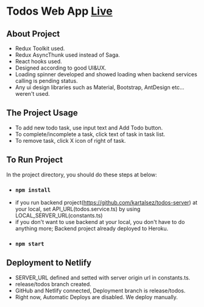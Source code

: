 # Todos Web App [Live](https://todos-web-ui.netlify.app/)

## About Project
* Redux Toolkit used.
* Redux AsyncThunk used instead of Saga. 
* React hooks used.
* Designed according to good UI&UX.
* Loading spinner developed and showed loading when backend services calling is pending status.
* Any ui design libraries such as Material, Bootstrap, AntDesign etc... weren't used.

## The Project Usage
* To add new todo task, use input text and Add Todo button.
* To complete/incomplete a task, click text of task in task list.
* To remove task, click X icon of right of task.

## To Run Project
In the project directory, you should do these steps at below:
* ### `npm install`
* if you run backend project(https://github.com/kartalsez/todos-server) at your local,
set API_URL(todos.service.ts) by using LOCAL_SERVER_URL(constants.ts)
* if you don't want to use backend at your local, you don't have to do anything more; 
Backend project already deployed to Heroku.
* ### `npm start`

## Deployment to Netlify
* SERVER_URL defined and setted with server origin url in constants.ts.
* release/todos branch created.
* GitHub and Netlify connected, Deployment branch is release/todos.
* Right now, Automatic Deploys are disabled. We deploy manually.

